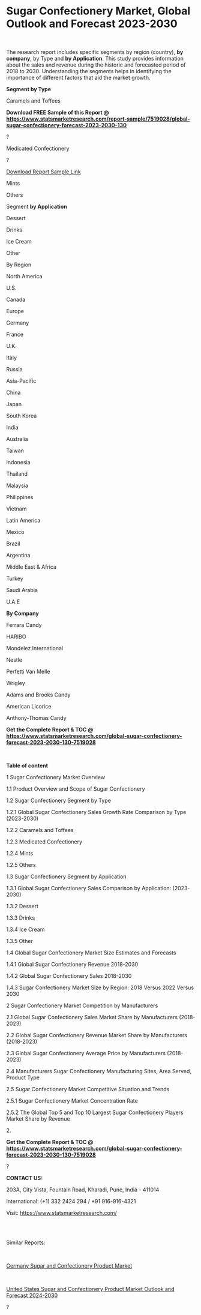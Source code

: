 <h1>Sugar Confectionery Market, Global Outlook and Forecast 2023-2030</h1><br/><p>The research report includes specific segments by region (country), <strong>by company</strong>, by Type and <strong>by Application</strong>. This study provides information about the sales and revenue during the historic and forecasted period of 2018 to 2030. Understanding the segments helps in identifying the importance of different factors that aid the market growth.</p>
 
 
 
 <p><strong>Segment by Type</strong></p>
 
 
 
 <p>Caramels and Toffees</p>
 
 
 
 <div><b>Download FREE Sample of this Report @ <a href="https://www.statsmarketresearch.com/download-free-sample/7519028/global-sugar-confectionery-forecast-2023-2030-130">https://www.statsmarketresearch.com/report-sample/7519028/global-sugar-confectionery-forecast-2023-2030-130</a></b></div>
 
 
 
 <p>? </p>
 
 
 
 <p>Medicated Confectionery</p>
 
 
 
 <p>? </p>
 
 
 
 <p><a href="https://www.statsmarketresearch.com/download-free-sample/7519028/global-sugar-confectionery-forecast-2023-2030-130">Download Report Sample Link</a></p>
 
 
 
 <p>Mints</p>
 
 
 
 <p>Others</p>
 
 
 
 <p>Segment <strong>by Application</strong></p>
 
 
 
 <p>Dessert</p>
 
 
 
 <p>Drinks</p>
 
 
 
 <p>Ice Cream</p>
 
 
 
 <p>Other</p>
 
 
 
 <p>By Region</p>
 
 
 
 <p>North America</p>
 
 
 
 <p>U.S.</p>
 
 
 
 <p>Canada</p>
 
 
 
 <p>Europe</p>
 
 
 
 <p>Germany</p>
 
 
 
 <p>France</p>
 
 
 
 <p>U.K.</p>
 
 
 
 <p>Italy</p>
 
 
 
 <p>Russia</p>
 
 
 
 <p>Asia-Pacific</p>
 
 
 
 <p>China</p>
 
 
 
 <p>Japan</p>
 
 
 
 <p>South Korea</p>
 
 
 
 <p>India</p>
 
 
 
 <p>Australia</p>
 
 
 
 <p>Taiwan</p>
 
 
 
 <p>Indonesia</p>
 
 
 
 <p>Thailand</p>
 
 
 
 <p>Malaysia</p>
 
 
 
 <p>Philippines</p>
 
 
 
 <p>Vietnam</p>
 
 
 
 <p>Latin America</p>
 
 
 
 <p>Mexico</p>
 
 
 
 <p>Brazil</p>
 
 
 
 <p>Argentina</p>
 
 
 
 <p>Middle East & Africa</p>
 
 
 
 <p>Turkey</p>
 
 
 
 <p>Saudi Arabia</p>
 
 
 
 <p>U.A.E</p>
 
 
 
 <p><strong>By Company</strong></p>
 
 
 
 <p>Ferrara Candy</p>
 
 
 
 <p>HARIBO</p>
 
 
 
 <p>Mondelez International</p>
 
 
 
 <p>Nestle</p>
 
 
 
 <p>Perfetti Van Melle</p>
 
 
 
 <p>Wrigley</p>
 
 
 
 <p>Adams and Brooks Candy</p>
 
 
 
 <p>American Licorice</p>
 
 
 
 <p>Anthony-Thomas Candy</p>
 
 
 
 <div><b>Get the Complete Report & TOC @ <a href="https://www.statsmarketresearch.com/global-sugar-confectionery-forecast-2023-2030-130-7519028">https://www.statsmarketresearch.com/global-sugar-confectionery-forecast-2023-2030-130-7519028</a></b></div>
 
 
 
 <p><br />
 
 <b>Table of content</b></p>
 
 
 
 <p>1 Sugar Confectionery Market Overview<br />
 
 1.1 Product Overview and Scope of Sugar Confectionery<br />
 
 1.2 Sugar Confectionery Segment by Type<br />
 
 1.2.1 Global Sugar Confectionery Sales Growth Rate Comparison by Type (2023-2030)<br />
 
 1.2.2 Caramels and Toffees<br />
 
 1.2.3 Medicated Confectionery<br />
 
 1.2.4 Mints<br />
 
 1.2.5 Others<br />
 
 1.3 Sugar Confectionery Segment by Application<br />
 
 1.3.1 Global Sugar Confectionery Sales Comparison by Application: (2023-2030)<br />
 
 1.3.2 Dessert<br />
 
 1.3.3 Drinks<br />
 
 1.3.4 Ice Cream<br />
 
 1.3.5 Other<br />
 
 1.4 Global Sugar Confectionery Market Size Estimates and Forecasts<br />
 
 1.4.1 Global Sugar Confectionery Revenue 2018-2030<br />
 
 1.4.2 Global Sugar Confectionery Sales 2018-2030<br />
 
 1.4.3 Sugar Confectionery Market Size by Region: 2018 Versus 2022 Versus 2030<br />
 
 2 Sugar Confectionery Market Competition by Manufacturers<br />
 
 2.1 Global Sugar Confectionery Sales Market Share by Manufacturers (2018-2023)<br />
 
 2.2 Global Sugar Confectionery Revenue Market Share by Manufacturers (2018-2023)<br />
 
 2.3 Global Sugar Confectionery Average Price by Manufacturers (2018-2023)<br />
 
 2.4 Manufacturers Sugar Confectionery Manufacturing Sites, Area Served, Product Type<br />
 
 2.5 Sugar Confectionery Market Competitive Situation and Trends<br />
 
 2.5.1 Sugar Confectionery Market Concentration Rate<br />
 
 2.5.2 The Global Top 5 and Top 10 Largest Sugar Confectionery Players Market Share by Revenue<br />
 
 2.</p>
 
 
 
 <div><b>Get the Complete Report & TOC @ <a href="https://www.statsmarketresearch.com/global-sugar-confectionery-forecast-2023-2030-130-7519028">https://www.statsmarketresearch.com/global-sugar-confectionery-forecast-2023-2030-130-7519028</a></b></div>
 
 
 
 <p>? </p>
 
 
 
 <p><b>CONTACT US:</b><br />
 
 203A, City Vista, Fountain Road, Kharadi, Pune, India - 411014<br />
 
 International: (+1) 332 2424 294 / +91 916-916-4321<br />
 
 Visit: <a href="https://www.statsmarketresearch.com/">https://www.statsmarketresearch.com/</a><br />
 
 <br />
 
 <br />
 
 Similar Reports:<br />
 
 <br />
 
 <a href="https://www.statsmarketresearch.com/germany-sugar-confectionery-836-8021157">Germany Sugar and Confectionery Product Market</a><br />
 
 <br />
 
 <a href="https://www.statsmarketresearch.com/united-states-sugar-confectionery-2024-2030-674-8015927">United States Sugar and Confectionery Product Market Outlook and Forecast 2024-2030</a><br />
 
 ? </p>